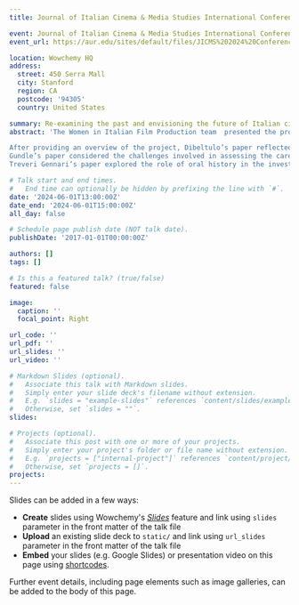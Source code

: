 ```yaml
---
title: Journal of Italian Cinema & Media Studies International Conference - Re-examining the past and envisioning the future of Italian cinema and media

event: Journal of Italian Cinema & Media Studies International Conference - Re-examining the past and envisioning the future of Italian cinema and media
event_url: https://aur.edu/sites/default/files/JICMS%202024%20Conference%20Abstracts.pdf 

location: Wowchemy HQ
address:
  street: 450 Serra Mall
  city: Stanford
  region: CA
  postcode: '94305'
  country: United States

summary: Re-examining the past and envisioning the future of Italian cinema and media
abstract: 'The Women in Italian Film Production team  presented the project at the 2024 edition of the Journal of Italian Cinema & Media Studies International Conference with the panel  “Women in Italian film production: Industrial histories and gendered labour, 1945-1985”. The team presented three aspects of the research that highlight the challenges and complexities inherent in a project of this kind. The research, building on existing feminist film history, aims to investigate the place of women in Italian cinema by looking at a diverse range of professional roles.

After providing an overview of the project, Dibeltulo’s paper reflected on a number of methodological questions in relation to the process of doing feminist film history through the archive. In particular, it focused on the issues of collaborative work and unfinished films, while considering the opportunities offered by collaboration with cultural institutions in terms of shaping feminist archival practices. 
Gundle’s paper considered the challenges involved in assessing the career of screenwriter Suso Cecchi D’Amico, who threw away many of her papers and always considered herself an ‘artisan’ rather than an ‘artist’, both factors which have contributed to the very limited scholarly attention that has been paid to the most prolific and significant of postwar screenwriters. You can view Gundle’s presentation by clicking on this link:...
Treveri Gennari’s paper explored the role of oral history in the investigation of women’s labour in the Italian film industry. It presented the case studies selected by the project and the methodological challenges of using oral history as a feminist research approach.'

# Talk start and end times.
#   End time can optionally be hidden by prefixing the line with `#`.
date: '2024-06-01T13:00:00Z'
date_end: '2024-06-01T15:00:00Z'
all_day: false

# Schedule page publish date (NOT talk date).
publishDate: '2017-01-01T00:00:00Z'

authors: []
tags: []

# Is this a featured talk? (true/false)
featured: false

image:
  caption: ''
  focal_point: Right

url_code: ''
url_pdf: ''
url_slides: ''
url_video: ''

# Markdown Slides (optional).
#   Associate this talk with Markdown slides.
#   Simply enter your slide deck's filename without extension.
#   E.g. `slides = "example-slides"` references `content/slides/example-slides.md`.
#   Otherwise, set `slides = ""`.
slides:

# Projects (optional).
#   Associate this post with one or more of your projects.
#   Simply enter your project's folder or file name without extension.
#   E.g. `projects = ["internal-project"]` references `content/project/deep-learning/index.md`.
#   Otherwise, set `projects = []`.
projects:
---
```


Slides can be added in a few ways:

- **Create** slides using Wowchemy's [_Slides_](https://docs.hugoblox.com/managing-content/#create-slides) feature and link using `slides` parameter in the front matter of the talk file
- **Upload** an existing slide deck to `static/` and link using `url_slides` parameter in the front matter of the talk file
- **Embed** your slides (e.g. Google Slides) or presentation video on this page using [shortcodes](https://docs.hugoblox.com/writing-markdown-latex/).

Further event details, including page elements such as image galleries, can be added to the body of this page.

